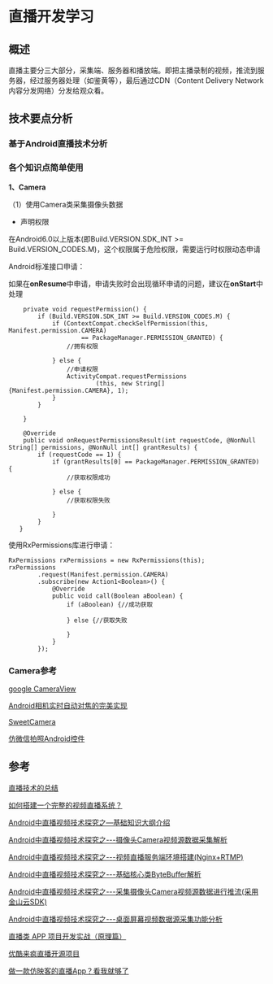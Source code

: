 # 直播开发学习

## 概述

直播主要分三大部分，采集端、服务器和播放端。即把主播录制的视频，推流到服务器，经过服务器处理（如鉴黄等），最后通过CDN（Content Delivery Network 内容分发网络）分发给观众看。

## 技术要点分析

### 基于Android直播技术分析


### 各个知识点简单使用

**1、Camera**

（1）使用Camera类采集摄像头数据

- 声明权限

	<uses-permission android:name="android.permission.CAMERA"/>

在Android6.0以上版本(即Build.VERSION.SDK_INT >= Build.VERSION_CODES.M)，这个权限属于危险权限，需要运行时权限动态申请

Android标准接口申请：

如果在**onResume**中申请，申请失败时会出现循环申请的问题，建议在**onStart**中处理

		private void requestPermission() {
			if (Build.VERSION.SDK_INT >= Build.VERSION_CODES.M) {
				if (ContextCompat.checkSelfPermission(this, Manifest.permission.CAMERA)
		                == PackageManager.PERMISSION_GRANTED) {
		            //拥有权限
		            
		        } else {
		            //申请权限
		            ActivityCompat.requestPermissions
		                    (this, new String[] {Manifest.permission.CAMERA}, 1);
		        }
			}
	        
	    }
	
	    @Override
	    public void onRequestPermissionsResult(int requestCode, @NonNull String[] permissions, @NonNull int[] grantResults) {
	        if (requestCode == 1) {
	            if (grantResults[0] == PackageManager.PERMISSION_GRANTED) {
	                //获取权限成功
	                
	            } else {
	                //获取权限失败
	                
	            }
	        }
	   }

使用RxPermissions库进行申请：

	RxPermissions rxPermissions = new RxPermissions(this);
	rxPermissions
	        .request(Manifest.permission.CAMERA)
	        .subscribe(new Action1<Boolean>() {
	            @Override
	            public void call(Boolean aBoolean) {
	                if (aBoolean) {//成功获取
	                   
	                } else {//获取失败
	                    
	                }
	            }
	        });

### Camera参考

[google CameraView](https://github.com/google/cameraview)

[Android相机实时自动对焦的完美实现](http://blog.csdn.net/huweigoodboy/article/details/51378751)

[SweetCamera](https://github.com/huweigoodboy/SweetCamera)

[仿微信拍照Android控件](https://github.com/CJT2325/CameraView)


## 参考

[直播技术的总结](https://github.com/tiantianlan/LiveExplanation)

[如何搭建一个完整的视频直播系统？](https://www.zhihu.com/question/42162310)

[Android中直播视频技术探究之—基础知识大纲介绍](http://befo.io/1545.html)

[Android中直播视频技术探究之---摄像头Camera视频源数据采集解析](http://blog.csdn.net/jiangwei0910410003/article/details/52057543)

[Android中直播视频技术探究之---视频直播服务端环境搭建(Nginx+RTMP)](http://blog.csdn.net/jiangwei0910410003/article/details/51996940)

[Android中直播视频技术探究之---基础核心类ByteBuffer解析](http://blog.csdn.net/jiangwei0910410003/article/details/51894596)

[Android中直播视频技术探究之---采集摄像头Camera视频源数据进行推流(采用金山云SDK)](http://blog.csdn.net/jiangwei0910410003/article/details/52068290)

[Android中直播视频技术探究之---桌面屏幕视频数据源采集功能分析](http://blog.csdn.net/jiangwei0910410003/article/details/52134342)

[直播类 APP 项目开发实战（原理篇）](http://ios.jobbole.com/92323/)

[优酷来疯直播开源项目](https://github.com/LaiFeng-Android/SopCastComponent)

[做一款仿映客的直播App？看我就够了](http://www.jianshu.com/p/5b1341e97757)